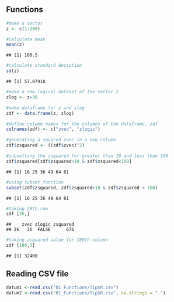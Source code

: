 ## Functions

``` r
#make a vector 
z <- c(1:200) 

#calculate mean 
mean(z)
```

    ## [1] 100.5

``` r
#calculate standard deviation
sd(z)
```

    ## [1] 57.87918

``` r
#make a new logical dataset of the vector z
zlog <- z>30

#make dataframe for z and zlog
zdf <- data.frame(z, zlog)

#define column names for the columns of the dataframe, zdf
colnames(zdf) <- c("zvec", "zlogic")

#generating a squared zvec in a new column
zdf$zsquared <- ((zdf$zvec)^2)

#subsetting the zsquared for greater than 10 and less than 100
zdf$zsquared[zdf$zsquared>10 & zdf$zsquared<100]
```

    ## [1] 16 25 36 49 64 81

``` r
#using subset function
subset(zdf$zsquared, zdf$zsquared>10 & zdf$zsquared < 100)
```

    ## [1] 16 25 36 49 64 81

``` r
#taking 26th row
zdf [26,]
```

    ##    zvec zlogic zsquared
    ## 26   26  FALSE      676

``` r
#taking zsquared value for 180th column
zdf [180,3]
```

    ## [1] 32400

## Reading CSV file

``` r
datum1 <-read.csv("01_Functions/TipsR.csv")
datum2 <-read.csv("01_Functions/TipsR.csv", na.strings = ".")
```
